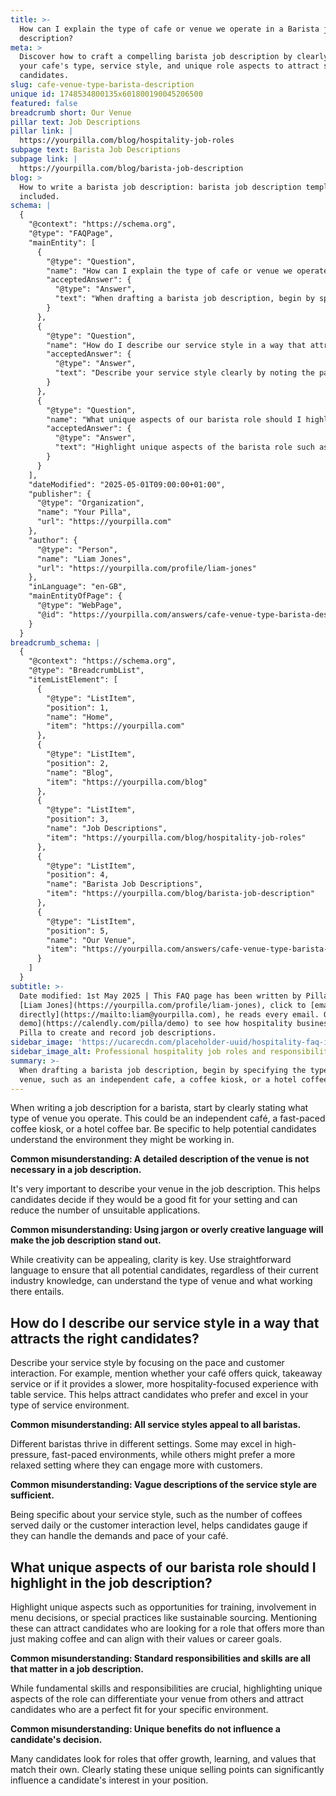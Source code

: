 ```yaml
---
title: >-
  How can I explain the type of cafe or venue we operate in a Barista job
  description?
meta: >
  Discover how to craft a compelling barista job description by clearly defining
  your cafe's type, service style, and unique role aspects to attract suitable
  candidates.
slug: cafe-venue-type-barista-description
unique id: 1748534800135x601800190045206500
featured: false
breadcrumb short: Our Venue
pillar text: Job Descriptions
pillar link: |
  https://yourpilla.com/blog/hospitality-job-roles
subpage text: Barista Job Descriptions
subpage link: |
  https://yourpilla.com/blog/barista-job-description
blog: >
  How to write a barista job description: barista job description template
  included.
schema: |
  {
    "@context": "https://schema.org",
    "@type": "FAQPage",
    "mainEntity": [
      {
        "@type": "Question",
        "name": "How can I explain the type of cafe or venue we operate in a Barista job description?",
        "acceptedAnswer": {
          "@type": "Answer",
          "text": "When drafting a barista job description, begin by specifying the type of venue, such as an independent cafe, a coffee kiosk, or a hotel coffee bar. Providing a clear and detailed description of the venue helps potential candidates understand the work environment and assess if they are a good match, reducing unsuitable applications."
        }
      },
      {
        "@type": "Question",
        "name": "How do I describe our service style in a way that attracts the right candidates?",
        "acceptedAnswer": {
          "@type": "Answer",
          "text": "Describe your service style clearly by noting the pace and level of customer interaction, such as quick takeaway service or leisurely table service. Being specific about the service pace and customer engagement helps attract candidates who are best suited and can excel in your cafe's environment."
        }
      },
      {
        "@type": "Question",
        "name": "What unique aspects of our barista role should I highlight in the job description?",
        "acceptedAnswer": {
          "@type": "Answer",
          "text": "Highlight unique aspects of the barista role such as opportunities for training, participation in menu decisions, or practices like sustainable sourcing. Detailing these elements can draw candidates seeking a more involved role and align with their professional aspirations or values."
        }
      }
    ],
    "dateModified": "2025-05-01T09:00:00+01:00",
    "publisher": {
      "@type": "Organization",
      "name": "Your Pilla",
      "url": "https://yourpilla.com"
    },
    "author": {
      "@type": "Person",
      "name": "Liam Jones",
      "url": "https://yourpilla.com/profile/liam-jones"
    },
    "inLanguage": "en-GB",
    "mainEntityOfPage": {
      "@type": "WebPage",
      "@id": "https://yourpilla.com/answers/cafe-venue-type-barista-description"
    }
  }
breadcrumb_schema: |
  {
    "@context": "https://schema.org",
    "@type": "BreadcrumbList",
    "itemListElement": [
      {
        "@type": "ListItem",
        "position": 1,
        "name": "Home",
        "item": "https://yourpilla.com"
      },
      {
        "@type": "ListItem",
        "position": 2,
        "name": "Blog",
        "item": "https://yourpilla.com/blog"
      },
      {
        "@type": "ListItem",
        "position": 3,
        "name": "Job Descriptions",
        "item": "https://yourpilla.com/blog/hospitality-job-roles"
      },
      {
        "@type": "ListItem",
        "position": 4,
        "name": "Barista Job Descriptions",
        "item": "https://yourpilla.com/blog/barista-job-description"
      },
      {
        "@type": "ListItem",
        "position": 5,
        "name": "Our Venue",
        "item": "https://yourpilla.com/answers/cafe-venue-type-barista-description"
      }
    ]
  }
subtitle: >-
  Date modified: 1st May 2025 | This FAQ page has been written by Pilla Founder,
  [Liam Jones](https://yourpilla.com/profile/liam-jones), click to [email Liam
  directly](https://mailto:liam@yourpilla.com), he reads every email. Or [book a
  demo](https://calendly.com/pilla/demo) to see how hospitality businesses use
  Pilla to create and record job descriptions.
sidebar_image: 'https://ucarecdn.com/placeholder-uuid/hospitality-faq-image.jpg'
sidebar_image_alt: Professional hospitality job roles and responsibilities
summary: >-
  When drafting a barista job description, begin by specifying the type of
  venue, such as an independent cafe, a coffee kiosk, or a hotel coffee bar.
---
```

When writing a job description for a barista, start by clearly stating what type of venue you operate. This could be an independent café, a fast-paced coffee kiosk, or a hotel coffee bar. Be specific to help potential candidates understand the environment they might be working in.

**Common misunderstanding: A detailed description of the venue is not necessary in a job description.**

It's very important to describe your venue in the job description. This helps candidates decide if they would be a good fit for your setting and can reduce the number of unsuitable applications.

**Common misunderstanding: Using jargon or overly creative language will make the job description stand out.**

While creativity can be appealing, clarity is key. Use straightforward language to ensure that all potential candidates, regardless of their current industry knowledge, can understand the type of venue and what working there entails.

## How do I describe our service style in a way that attracts the right candidates?

Describe your service style by focusing on the pace and customer interaction. For example, mention whether your café offers quick, takeaway service or if it provides a slower, more hospitality-focused experience with table service. This helps attract candidates who prefer and excel in your type of service environment.

**Common misunderstanding: All service styles appeal to all baristas.**

Different baristas thrive in different settings. Some may excel in high-pressure, fast-paced environments, while others might prefer a more relaxed setting where they can engage more with customers.

**Common misunderstanding: Vague descriptions of the service style are sufficient.**

Being specific about your service style, such as the number of coffees served daily or the customer interaction level, helps candidates gauge if they can handle the demands and pace of your café.

## What unique aspects of our barista role should I highlight in the job description?

Highlight unique aspects such as opportunities for training, involvement in menu decisions, or special practices like sustainable sourcing. Mentioning these can attract candidates who are looking for a role that offers more than just making coffee and can align with their values or career goals.

**Common misunderstanding: Standard responsibilities and skills are all that matter in a job description.**

While fundamental skills and responsibilities are crucial, highlighting unique aspects of the role can differentiate your venue from others and attract candidates who are a perfect fit for your specific environment.

**Common misunderstanding: Unique benefits do not influence a candidate's decision.**

Many candidates look for roles that offer growth, learning, and values that match their own. Clearly stating these unique selling points can significantly influence a candidate's interest in your position.
